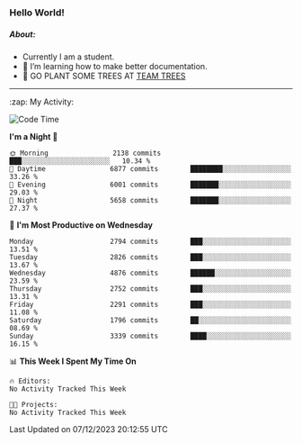 ### Hello World!

##### About:
- Currently I am a student.
- 🌱 I’m learning how to make better documentation.
- 🌱 GO PLANT SOME TREES AT [TEAM TREES](https://teamtrees.org/)

---
  <summary>:zap: My Activity:</summary>
  
<!--START_SECTION:waka-->
![Code Time](http://img.shields.io/badge/Code%20Time-1%2C267%20hrs%2047%20mins-blue)

**I'm a Night 🦉** 

```text
🌞 Morning                2138 commits        ███░░░░░░░░░░░░░░░░░░░░░░   10.34 % 
🌆 Daytime                6877 commits        ████████░░░░░░░░░░░░░░░░░   33.26 % 
🌃 Evening                6001 commits        ███████░░░░░░░░░░░░░░░░░░   29.03 % 
🌙 Night                  5658 commits        ███████░░░░░░░░░░░░░░░░░░   27.37 % 
```
📅 **I'm Most Productive on Wednesday** 

```text
Monday                   2794 commits        ███░░░░░░░░░░░░░░░░░░░░░░   13.51 % 
Tuesday                  2826 commits        ███░░░░░░░░░░░░░░░░░░░░░░   13.67 % 
Wednesday                4876 commits        ██████░░░░░░░░░░░░░░░░░░░   23.59 % 
Thursday                 2752 commits        ███░░░░░░░░░░░░░░░░░░░░░░   13.31 % 
Friday                   2291 commits        ███░░░░░░░░░░░░░░░░░░░░░░   11.08 % 
Saturday                 1796 commits        ██░░░░░░░░░░░░░░░░░░░░░░░   08.69 % 
Sunday                   3339 commits        ████░░░░░░░░░░░░░░░░░░░░░   16.15 % 
```


📊 **This Week I Spent My Time On** 

```text
🔥 Editors: 
No Activity Tracked This Week

🐱‍💻 Projects: 
No Activity Tracked This Week
```


 Last Updated on 07/12/2023 20:12:55 UTC
<!--END_SECTION:waka-->
